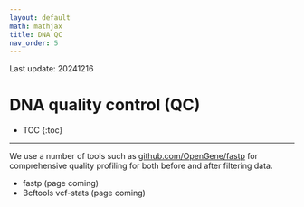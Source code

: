 ```yaml
---
layout: default
math: mathjax
title: DNA QC
nav_order: 5
---
```


Last update: 20241216
# DNA quality control (QC)

* TOC
{:toc}

---

We use a number of tools such as [github.com/OpenGene/fastp](https://github.com/OpenGene/fastp) 
for comprehensive quality profiling for both before and after filtering data.

* fastp (page coming)
* Bcftools vcf-stats (page coming)


